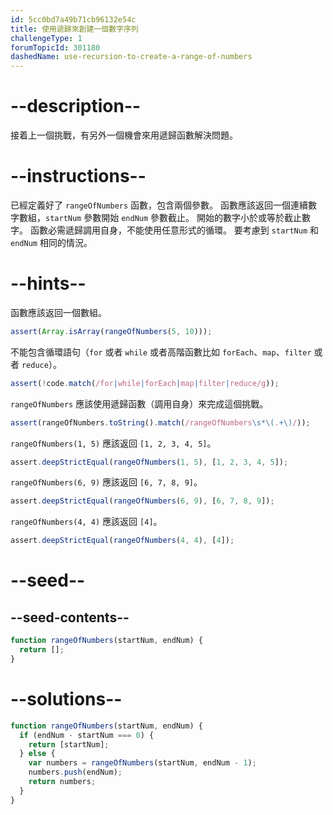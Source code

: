 ```yaml
---
id: 5cc0bd7a49b71cb96132e54c
title: 使用遞歸來創建一個數字序列
challengeType: 1
forumTopicId: 301180
dashedName: use-recursion-to-create-a-range-of-numbers
---
```


# --description--

接着上一個挑戰，有另外一個機會來用遞歸函數解決問題。

# --instructions--

已經定義好了 `rangeOfNumbers` 函數，包含兩個參數。 函數應該返回一個連續數字數組，`startNum` 參數開始 `endNum` 參數截止。 開始的數字小於或等於截止數字。 函數必需遞歸調用自身，不能使用任意形式的循環。 要考慮到 `startNum` 和 `endNum` 相同的情況。

# --hints--

函數應該返回一個數組。

```js
assert(Array.isArray(rangeOfNumbers(5, 10)));
```

不能包含循環語句（`for` 或者 `while` 或者高階函數比如 `forEach`、`map`、`filter` 或者 `reduce`）。

```js
assert(!code.match(/for|while|forEach|map|filter|reduce/g));
```

`rangeOfNumbers` 應該使用遞歸函數（調用自身）來完成這個挑戰。

```js
assert(rangeOfNumbers.toString().match(/rangeOfNumbers\s*\(.+\)/));
```

`rangeOfNumbers(1, 5)` 應該返回 `[1, 2, 3, 4, 5]`。

```js
assert.deepStrictEqual(rangeOfNumbers(1, 5), [1, 2, 3, 4, 5]);
```

`rangeOfNumbers(6, 9)` 應該返回 `[6, 7, 8, 9]`。

```js
assert.deepStrictEqual(rangeOfNumbers(6, 9), [6, 7, 8, 9]);
```

`rangeOfNumbers(4, 4)` 應該返回 `[4]`。

```js
assert.deepStrictEqual(rangeOfNumbers(4, 4), [4]);
```

# --seed--

## --seed-contents--

```js
function rangeOfNumbers(startNum, endNum) {
  return [];
}
```

# --solutions--

```js
function rangeOfNumbers(startNum, endNum) {
  if (endNum - startNum === 0) {
    return [startNum];
  } else {
    var numbers = rangeOfNumbers(startNum, endNum - 1);
    numbers.push(endNum);
    return numbers;
  }
}
```
